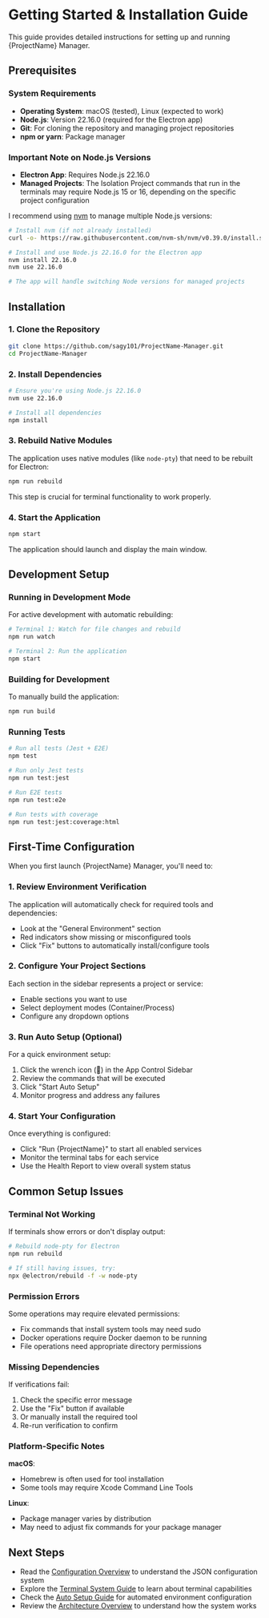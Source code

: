 # Getting Started & Installation Guide

This guide provides detailed instructions for setting up and running {ProjectName} Manager.

## Prerequisites

### System Requirements

- **Operating System**: macOS (tested), Linux (expected to work)
- **Node.js**: Version 22.16.0 (required for the Electron app)
- **Git**: For cloning the repository and managing project repositories
- **npm or yarn**: Package manager

### Important Note on Node.js Versions

- **Electron App**: Requires Node.js 22.16.0
- **Managed Projects**: The Isolation Project commands that run in the terminals may require Node.js 15 or 16, depending on the specific project configuration

I recommend using [nvm](https://github.com/nvm-sh/nvm) to manage multiple Node.js versions:

```bash
# Install nvm (if not already installed)
curl -o- https://raw.githubusercontent.com/nvm-sh/nvm/v0.39.0/install.sh | bash

# Install and use Node.js 22.16.0 for the Electron app
nvm install 22.16.0
nvm use 22.16.0

# The app will handle switching Node versions for managed projects
```

## Installation

### 1. Clone the Repository

```bash
git clone https://github.com/sagy101/ProjectName-Manager.git
cd ProjectName-Manager
```

### 2. Install Dependencies

```bash
# Ensure you're using Node.js 22.16.0
nvm use 22.16.0

# Install all dependencies
npm install
```

### 3. Rebuild Native Modules

The application uses native modules (like `node-pty`) that need to be rebuilt for Electron:

```bash
npm run rebuild
```

This step is crucial for terminal functionality to work properly.

### 4. Start the Application

```bash
npm start
```

The application should launch and display the main window.

## Development Setup

### Running in Development Mode

For active development with automatic rebuilding:

```bash
# Terminal 1: Watch for file changes and rebuild
npm run watch

# Terminal 2: Run the application
npm start
```

### Building for Development

To manually build the application:

```bash
npm run build
```

### Running Tests

```bash
# Run all tests (Jest + E2E)
npm test

# Run only Jest tests
npm run test:jest

# Run E2E tests
npm run test:e2e

# Run tests with coverage
npm run test:jest:coverage:html
```

## First-Time Configuration

When you first launch {ProjectName} Manager, you'll need to:

### 1. Review Environment Verification

The application will automatically check for required tools and dependencies:
- Look at the "General Environment" section
- Red indicators show missing or misconfigured tools
- Click "Fix" buttons to automatically install/configure tools

### 2. Configure Your Project Sections

Each section in the sidebar represents a project or service:
- Enable sections you want to use
- Select deployment modes (Container/Process)
- Configure any dropdown options

### 3. Run Auto Setup (Optional)

For a quick environment setup:
1. Click the wrench icon (🔧) in the App Control Sidebar
2. Review the commands that will be executed
3. Click "Start Auto Setup"
4. Monitor progress and address any failures

### 4. Start Your Configuration

Once everything is configured:
- Click "Run {ProjectName}" to start all enabled services
- Monitor the terminal tabs for each service
- Use the Health Report to view overall system status

## Common Setup Issues

### Terminal Not Working

If terminals show errors or don't display output:

```bash
# Rebuild node-pty for Electron
npm run rebuild

# If still having issues, try:
npx @electron/rebuild -f -w node-pty
```

### Permission Errors

Some operations may require elevated permissions:
- Fix commands that install system tools may need sudo
- Docker operations require Docker daemon to be running
- File operations need appropriate directory permissions

### Missing Dependencies

If verifications fail:
1. Check the specific error message
2. Use the "Fix" button if available
3. Or manually install the required tool
4. Re-run verification to confirm

### Platform-Specific Notes

**macOS**:
- Homebrew is often used for tool installation
- Some tools may require Xcode Command Line Tools

**Linux**:
- Package manager varies by distribution
- May need to adjust fix commands for your package manager

## Next Steps

 - Read the [Configuration Overview](configuration/overview.md) to understand the JSON configuration system
 - Explore the [Terminal System Guide](features/terminal-system.md) to learn about terminal capabilities
 - Check the [Auto Setup Guide](features/auto-setup.md) for automated environment configuration
 - Review the [Architecture Overview](architecture/overview.md) to understand how the system works
